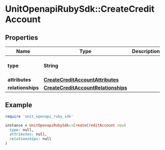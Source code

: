 # UnitOpenapiRubySdk::CreateCreditAccount

## Properties

| Name | Type | Description | Notes |
| ---- | ---- | ----------- | ----- |
| **type** | **String** |  | [optional][default to &#39;creditAccount&#39;] |
| **attributes** | [**CreateCreditAccountAttributes**](CreateCreditAccountAttributes.md) |  | [optional] |
| **relationships** | [**CreateCreditAccountRelationships**](CreateCreditAccountRelationships.md) |  | [optional] |

## Example

```ruby
require 'unit_openapi_ruby_sdk'

instance = UnitOpenapiRubySdk::CreateCreditAccount.new(
  type: null,
  attributes: null,
  relationships: null
)
```

